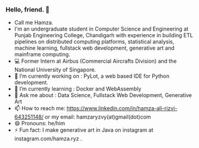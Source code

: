### Hello, friend. 👋
- Call me Hamza.
- I'm an undergraduate student in Computer Science and Engineering at Punjab Engineering College, Chandigarh with experience in building ETL pipelines on distributed computing platforms, statistical analysis, machine learning, fullstack web development, generative art and mainframe computing.
- 💻 Former Intern at Airbus (Commercial Aircrafts Division) and the National University of Singapore.
- 🔭 I’m currently working on : PyLot, a web based IDE for Python development.
- 🌱 I’m currently learning : Docker and WebAssembly
- 💬 Ask me about : Data Science, Fullstack Web Development, Generative Art
- 📫 How to reach me: https://www.linkedin.com/in/hamza-ali-rizvi-643251148/ or my email: hamzaryzvy(at)gmail(dot)com
- 😄 Pronouns: he/him
- ⚡ Fun fact: I make generative art in Java on instagram at instagram.com/hamza.ryz .
